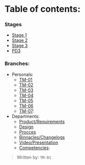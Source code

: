 # Table of contents:
 ### Stages
  - [Stage 1]
  - [Stage 2]
  - [Stage 3]
  - [PD3]
### Branches:
- Personals:
  - [TM-01]
  - [TM-02]
  - [TM-03]
  - [TM-04]
  - [TM-05]
  - [TM-06]
  - [TM-07]:
- Departments:
  - [Product/Requirements]
  - [Design]
  - [Procces]
  - [Binnacles/Changelogs]
  - [Video/Presentation]
  - [Competencies]:

[Stage 1]: https://github.com/Ozia112/Team-2-FSE-repo/tree/FIS-Project-Stage-1
[Stage 2]: https://github.com/Ozia112/Team-2-FSE-repo/tree/FIS-Project-Stage-2
[Stage 3]: https://github.com/Ozia112/Team-2-FSE-repo/tree/FIS-Project-Stage-3
[PD3]: https://github.com/Ozia112/Team-2-FSE-repo/tree/PD3
[TM-01]: https://github.com/Ozia112/Team-2-FSE-repo/tree/TM-01-Branch
[TM-02]: https://github.com/Ozia112/Team-2-FSE-repo/tree/TM-02-Branch
[TM-03]: https://github.com/Ozia112/Team-2-FSE-repo/tree/TM-03-Branch
[TM-04]: https://github.com/Ozia112/Team-2-FSE-repo/tree/TM-04-Branch
[TM-05]: https://github.com/Ozia112/Team-2-FSE-repo/tree/TM-05-branch
[TM-06]: https://github.com/Ozia112/Team-2-FSE-repo/tree/TM-06-branch
[TM-07]: https://github.com/Ozia112/Team-2-FSE-repo/tree/TM-07-branch
[Product/Requirements]: https://github.com/Ozia112/Team-2-FSE-repo/tree/department.Product/Requirements
[Design]: https://github.com/Ozia112/Team-2-FSE-repo/tree/department.Design
[Procces]: https://github.com/Ozia112/Team-2-FSE-repo/tree/department.Process
[Binnacles/Changelogs]: https://github.com/Ozia112/Team-2-FSE-repo/tree/department.Binnacle/Changelogs
[Video/Presentation]: https://github.com/Ozia112/Team-2-FSE-repo/tree/department.Video/presentation
[Competencies]: https://github.com/Ozia112/Team-2-FSE-repo/tree/department.Competencies 

>Written by: ``TM-01``

